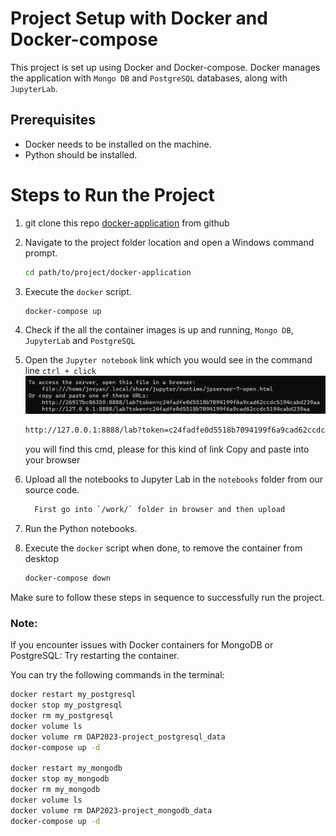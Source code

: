 # Project Setup with Docker and Docker-compose

This project is set up using Docker and Docker-compose. Docker manages the application with `Mongo DB` and `PostgreSQL` databases, along with `JupyterLab`.

## Prerequisites
- Docker needs to be installed on the machine.
- Python should be installed.

# Steps to Run the Project

1. git clone this repo [docker-application](https://github.com/ajivishwam/docker-application.git) from github

2. Navigate to the project folder location and open a Windows command prompt.

    ```bash
    cd path/to/project/docker-application
    ```

3. Execute the `docker` script.

    ```bash
    docker-compose up
    ```

4. Check if the all the container images is up and running, `Mongo DB`, `JupyterLab` and `PostgreSQL`

5. Open the `Jupyter notebook` link which you would see in the command line `ctrl + click`
![Alt text](image.png)
    ```bash
    http://127.0.0.1:8888/lab?token=c24fadfe0d5518b7094199f6a9cad62ccdc5194cabd239aa
    ```
    you will find this cmd, please for this kind of link
    Copy and paste into your browser
6. Upload all the notebooks to Jupyter Lab in the `notebooks`  folder from our source code.
    ```bash
      First go into `/work/` folder in browser and then upload
    ```
7. Run the Python notebooks.

8. Execute the `docker` script when done, to remove the container from desktop

    ```bash
    docker-compose down
    ```

Make sure to follow these steps in sequence to successfully run the project.

### Note:
If you encounter issues with Docker containers for MongoDB or PostgreSQL:
Try restarting the container.

You can try the following commands in the terminal:

```bash
docker restart my_postgresql
docker stop my_postgresql
docker rm my_postgresql
docker volume ls
docker volume rm DAP2023-project_postgresql_data
docker-compose up -d

docker restart my_mongodb
docker stop my_mongodb
docker rm my_mongodb
docker volume ls
docker volume rm DAP2023-project_mongodb_data
docker-compose up -d
```
